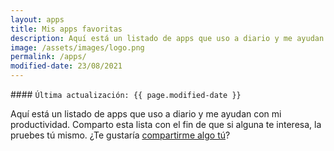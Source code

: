 ```yaml
---
layout: apps
title: Mis apps favoritas
description: Aquí está un listado de apps que uso a diario y me ayudan con mi productividad. Comparto esta lista con el fin de que si alguna te interesa, la pruebes tú mismo. ¿Te gustaría compartirme algo tú?
image: /assets/images/logo.png
permalink: /apps/
modified-date: 23/08/2021
---
```


<div class="card last-updated mt-3 text-center">
<div class="card-body">
#### <code>Última actualización: {{ page.modified-date }}</code>
</div>
</div>

Aquí está un listado de apps que uso a diario y me ayudan con mi productividad. Comparto esta lista con el fin de que si alguna te interesa, la pruebes tú mismo. ¿Te gustaría [compartirme algo tú][1]?

[1]: /contacto/